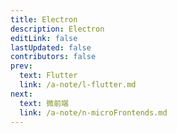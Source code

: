 ```yaml
---
title: Electron
description: Electron
editLink: false
lastUpdated: false
contributors: false
prev:
  text: Flutter
  link: /a-note/l-flutter.md
next:
  text: 微前端
  link: /a-note/n-microFrontends.md
---
```

